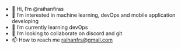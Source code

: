 - 👋 Hi, I’m @raihanfiras
- 👀 I’m interested in machine learning, devOps and mobile application developing
- 🌱 I’m currently learning devOps
- 💞️ I’m looking to collaborate on discord and git
- 📫 How to reach me raihanfrs@gmail.com

<!---
raihanfiras/raihanfiras is a ✨ special ✨ repository because its `README.md` (this file) appears on your GitHub profile.
You can click the Preview link to take a look at your changes.
--->
